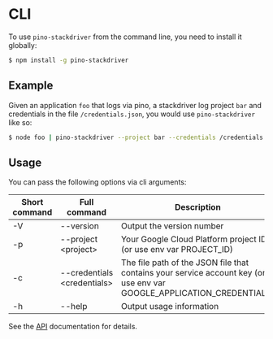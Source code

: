 # CLI

To use `pino-stackdriver` from the command line, you need to install it globally:

```bash
$ npm install -g pino-stackdriver
```

## Example

Given an application `foo` that logs via pino, a stackdriver log project `bar` and credentials in the file `/credentials.json`, you would use `pino-stackdriver` like so:

```bash
$ node foo | pino-stackdriver --project bar --credentials /credentials.json
```

## Usage

You can pass the following options via cli arguments:

| Short command | Full command | Description |
| ------------- | ------------ |-------------|
| -V | --version | Output the version number |
| -p | --project &lt;project&gt; | Your Google Cloud Platform project ID (or use env var PROJECT_ID) |
| -c | --credentials &lt;credentials&gt; | The file path of the JSON file that contains your service account key (or use env var GOOGLE_APPLICATION_CREDENTIALS) |
| -h | --help | Output usage information |

See the [API](./API.md) documentation for details.
